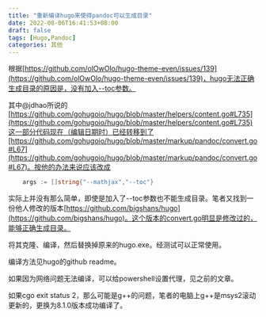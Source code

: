 ```yaml
---
title: "重新编译hugo来使得pandoc可以生成目录"
date: 2022-08-06T16:41:53+08:00
draft: false
tags: [Hugo,Pandoc]
categories: 其他
---
```


根据[https://github.com/olOwOlo/hugo-theme-even/issues/139](https://github.com/olOwOlo/hugo-theme-even/issues/139)，hugo无法正确生成目录的原因是，没有加入--toc参数。

其中@jdhao所说的[https://github.com/gohugoio/hugo/blob/master/helpers/content.go#L735](https://github.com/gohugoio/hugo/blob/master/helpers/content.go#L735)这一部分代码现在（编辑日期时）已经转移到了[https://github.com/gohugoio/hugo/blob/master/markup/pandoc/convert.go#L67](https://github.com/gohugoio/hugo/blob/master/markup/pandoc/convert.go#L67)。按他的办法来说应该改成

```go
	args := []string{"--mathjax","--toc"}
```

实际上并没有那么简单，即使是加入了--toc参数也不能生成目录。笔者又找到一份他人修改的版本[https://github.com/bigshans/hugo](https://github.com/bigshans/hugo)。这个版本的convert.go明显是修改过的，能够正确生成目录。

将其克隆、编译，然后替换掉原来的hugo.exe。经测试可以正常使用。

编译方法见hugo的github readme。

如果因为网络问题无法编译，可以给powershell设置代理，见之前的文章。

如果cgo exit status 2，那么可能是g++的问题，笔者的电脑上g++是msys2滚动更新的，更换为8.1.0版本成功编译了。

